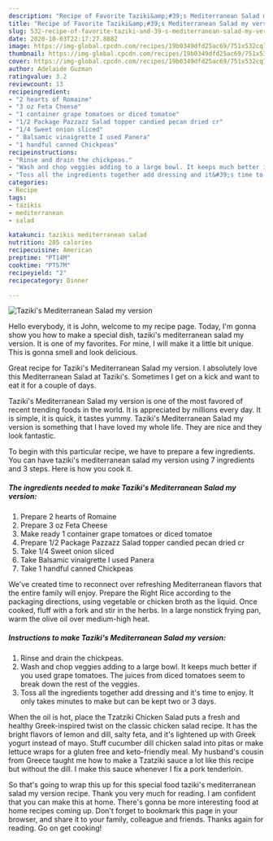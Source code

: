 ```yaml
---
description: "Recipe of Favorite Taziki&amp;#39;s Mediterranean Salad my version"
title: "Recipe of Favorite Taziki&amp;#39;s Mediterranean Salad my version"
slug: 532-recipe-of-favorite-taziki-and-39-s-mediterranean-salad-my-version
date: 2020-10-03T22:17:27.888Z
image: https://img-global.cpcdn.com/recipes/19b0349dfd25ac69/751x532cq70/tazikis-mediterranean-salad-my-version-recipe-main-photo.jpg
thumbnail: https://img-global.cpcdn.com/recipes/19b0349dfd25ac69/751x532cq70/tazikis-mediterranean-salad-my-version-recipe-main-photo.jpg
cover: https://img-global.cpcdn.com/recipes/19b0349dfd25ac69/751x532cq70/tazikis-mediterranean-salad-my-version-recipe-main-photo.jpg
author: Adelaide Guzman
ratingvalue: 3.2
reviewcount: 13
recipeingredient:
- "2 hearts of Romaine"
- "3 oz Feta Cheese"
- "1 container grape tomatoes or diced tomatoe"
- "1/2 Package Pazzazz Salad topper candied pecan dried cr"
- "1/4 Sweet onion sliced"
- " Balsamic vinaigrette I used Panera"
- "1 handful canned Chickpeas"
recipeinstructions:
- "Rinse and drain the chickpeas."
- "Wash and chop veggies adding to a large bowl. It keeps much better if you used grape tomatoes. The juices from diced tomatoes seem to break down the rest of the veggies."
- "Toss all the ingredients together add dressing and it&#39;s time to enjoy. It only takes minutes to make but can be kept two or 3 days."
categories:
- Recipe
tags:
- tazikis
- mediterranean
- salad

katakunci: tazikis mediterranean salad 
nutrition: 285 calories
recipecuisine: American
preptime: "PT14M"
cooktime: "PT57M"
recipeyield: "2"
recipecategory: Dinner

---
```



![Taziki&#39;s Mediterranean Salad my version](https://img-global.cpcdn.com/recipes/19b0349dfd25ac69/751x532cq70/tazikis-mediterranean-salad-my-version-recipe-main-photo.jpg)

Hello everybody, it is John, welcome to my recipe page. Today, I'm gonna show you how to make a special dish, taziki&#39;s mediterranean salad my version. It is one of my favorites. For mine, I will make it a little bit unique. This is gonna smell and look delicious.

Great recipe for Taziki&#39;s Mediterranean Salad my version. I absolutely love this Mediterranean Salad at Taziki&#39;s. Sometimes I get on a kick and want to eat it for a couple of days.

Taziki&#39;s Mediterranean Salad my version is one of the most favored of recent trending foods in the world. It is appreciated by millions every day. It is simple, it is quick, it tastes yummy. Taziki&#39;s Mediterranean Salad my version is something that I have loved my whole life. They are nice and they look fantastic.


To begin with this particular recipe, we have to prepare a few ingredients. You can have taziki&#39;s mediterranean salad my version using 7 ingredients and 3 steps. Here is how you cook it.

<!--inarticleads1-->

##### The ingredients needed to make Taziki&#39;s Mediterranean Salad my version:

1. Prepare 2 hearts of Romaine
1. Prepare 3 oz Feta Cheese
1. Make ready 1 container grape tomatoes or diced tomatoe
1. Prepare 1/2 Package Pazzazz Salad topper candied pecan dried cr
1. Take 1/4 Sweet onion sliced
1. Take  Balsamic vinaigrette I used Panera
1. Take 1 handful canned Chickpeas


We&#39;ve created time to reconnect over refreshing Mediterranean flavors that the entire family will enjoy. Prepare the Right Rice according to the packaging directions, using vegetable or chicken broth as the liquid. Once cooked, fluff with a fork and stir in the herbs. In a large nonstick frying pan, warm the olive oil over medium-high heat. 

<!--inarticleads2-->

##### Instructions to make Taziki&#39;s Mediterranean Salad my version:

1. Rinse and drain the chickpeas.
1. Wash and chop veggies adding to a large bowl. It keeps much better if you used grape tomatoes. The juices from diced tomatoes seem to break down the rest of the veggies.
1. Toss all the ingredients together add dressing and it&#39;s time to enjoy. It only takes minutes to make but can be kept two or 3 days.


When the oil is hot, place the Tzatziki Chicken Salad puts a fresh and healthy Greek-inspired twist on the classic chicken salad recipe. It has the bright flavors of lemon and dill, salty feta, and it&#39;s lightened up with Greek yogurt instead of mayo. Stuff cucumber dill chicken salad into pitas or make lettuce wraps for a gluten free and keto-friendly meal. My husband&#39;s cousin from Greece taught me how to make a Tzatziki sauce a lot like this recipe but without the dill. I make this sauce whenever I fix a pork tenderloin. 

So that's going to wrap this up for this special food taziki&#39;s mediterranean salad my version recipe. Thank you very much for reading. I am confident that you can make this at home. There's gonna be more interesting food at home recipes coming up. Don't forget to bookmark this page in your browser, and share it to your family, colleague and friends. Thanks again for reading. Go on get cooking!
